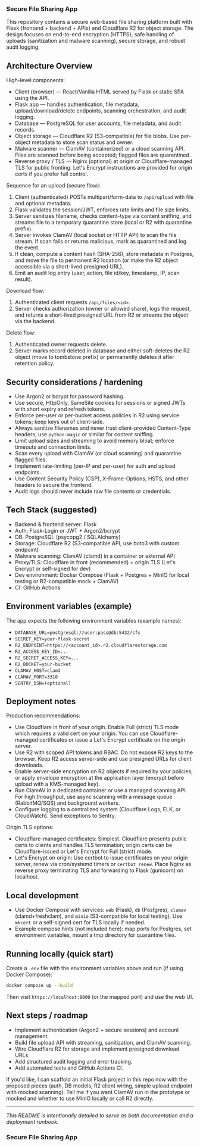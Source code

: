 ### Secure File Sharing App
This repository contains a secure web-based file sharing platform built with Flask (frontend + backend + APIs) and Cloudflare R2 for object storage. The design focuses on end-to-end encryption (HTTPS), safe handling of uploads (sanitization and malware scanning), secure storage, and robust audit logging.

## Architecture Overview

High-level components:

- Client (browser) — React/Vanilla HTML served by Flask or static SPA using the API.
- Flask app — handles authentication, file metadata, upload/download/delete endpoints, scanning orchestration, and audit logging.
- Database — PostgreSQL for user accounts, file metadata, and audit records.
- Object storage — Cloudflare R2 (S3-compatible) for file blobs. Use per-object metadata to store scan status and owner.
- Malware scanner — ClamAV (containerized) or a cloud scanning API. Files are scanned before being accepted; flagged files are quarantined.
- Reverse proxy / TLS — Nginx (optional) at origin or Cloudflare-managed TLS for public fronting. Let's Encrypt instructions are provided for origin certs if you prefer full control.

Sequence for an upload (secure flow):

1. Client (authenticated) POSTs multipart/form-data to `/api/upload` with file and optional metadata.
2. Flask validates the session/JWT, enforces rate limits and file size limits.
3. Server sanitizes filename, checks content-type via content sniffing, and streams file to a temporary quarantine store (local or R2 with quarantine prefix).
4. Server invokes ClamAV (local socket or HTTP API) to scan the file stream. If scan fails or returns malicious, mark as quarantined and log the event.
5. If clean, compute a content hash (SHA-256), store metadata in Postgres, and move the file to permanent R2 location (or make the R2 object accessible via a short-lived presigned URL).
6. Emit an audit log entry (user, action, file id/key, timestamp, IP, scan result).

Download flow:

1. Authenticated client requests `/api/files/<id>`.
2. Server checks authorization (owner or allowed share), logs the request, and returns a short-lived presigned URL from R2 or streams the object via the backend.

Delete flow:

1. Authenticated owner requests delete.
2. Server marks record deleted in database and either soft-deletes the R2 object (move to tombstone prefix) or permanently deletes it after retention policy.

## Security considerations / hardening

- Use Argon2 or bcrypt for password hashing.
- Use secure, HttpOnly, SameSite cookies for sessions or signed JWTs with short expiry and refresh tokens.
- Enforce per-user or per-bucket access policies in R2 using service tokens; keep keys out of client-side.
- Always sanitize filenames and never trust client-provided Content-Type headers; use `python-magic` or similar for content sniffing.
- Limit upload sizes and streaming to avoid memory bloat; enforce timeouts and connection limits.
- Scan every upload with ClamAV (or cloud scanning) and quarantine flagged files.
- Implement rate-limiting (per-IP and per-user) for auth and upload endpoints.
- Use Content Security Policy (CSP), X-Frame-Options, HSTS, and other headers to secure the frontend.
- Audit logs should never include raw file contents or credentials.

## Tech Stack (suggested)

- Backend & frontend server: Flask
- Auth: Flask-Login or JWT + Argon2/bcrypt
- DB: PostgreSQL (psycopg2 / SQLAlchemy)
- Storage: Cloudflare R2 (S3-compatible API, use boto3 with custom endpoint)
- Malware scanning: ClamAV (clamd) in a container or external API
- Proxy/TLS: Cloudflare in front (recommended) + origin TLS (Let's Encrypt or self-signed for dev)
- Dev environment: Docker Compose (Flask + Postgres + MinIO for local testing or R2-compatible mock + ClamAV)
- CI: GitHub Actions

## Environment variables (example)

The app expects the following environment variables (example names):

- `DATABASE_URL=postgresql://user:pass@db:5432/sfs`
- `SECRET_KEY=your-flask-secret`
- `R2_ENDPOINT=https://<account_id>.r2.cloudflarestorage.com`
- `R2_ACCESS_KEY_ID=...`
- `R2_SECRET_ACCESS_KEY=...`
- `R2_BUCKET=your-bucket`
- `CLAMAV_HOST=clamd`
- `CLAMAV_PORT=3310`
- `SENTRY_DSN=(optional)`

## Deployment notes

Production recommendations:

- Use Cloudflare in front of your origin. Enable Full (strict) TLS mode which requires a valid cert on your origin. You can use Cloudflare-managed certificates or issue a Let's Encrypt certificate on the origin server.
- Use R2 with scoped API tokens and RBAC. Do not expose R2 keys to the browser. Keep R2 access server-side and use presigned URLs for client downloads.
- Enable server-side encryption on R2 objects if required by your policies, or apply envelope encryption at the application layer (encrypt before upload with a KMS-managed key).
- Run ClamAV in a dedicated container or use a managed scanning API. For high throughput, use async scanning with a message queue (RabbitMQ/SQS) and background workers.
- Configure logging to a centralized system (Cloudflare Logs, ELK, or CloudWatch). Send exceptions to Sentry.

Origin TLS options:

- Cloudflare-managed certificates: Simplest. Cloudflare presents public certs to clients and handles TLS termination; origin certs can be Cloudflare-issued or Let's Encrypt for Full (strict) mode.
- Let's Encrypt on origin: Use certbot to issue certificates on your origin server, renew via cron/systemd timers or `certbot renew`. Place Nginx as reverse proxy terminating TLS and forwarding to Flask (gunicorn) on localhost.

## Local development

- Use Docker Compose with services: `web` (Flask), `db` (Postgres), `clamav` (clamd+freshclam), and `minio` (S3-compatible for local testing). Use `mkcert` or a self-signed cert for TLS locally if needed.
- Example compose hints (not included here): map ports for Postgres, set environment variables, mount a tmp directory for quarantine files.

## Running locally (quick start)

Create a `.env` file with the environment variables above and run (if using Docker Compose):

```bash
docker compose up --build
```

Then visit `https://localhost:8000` (or the mapped port) and use the web UI.

## Next steps / roadmap

- Implement authentication (Argon2 + secure sessions) and account management.
- Build file upload API with streaming, sanitization, and ClamAV scanning.
- Wire Cloudflare R2 for storage and implement presigned download URLs.
- Add structured audit logging and error tracking.
- Add automated tests and GitHub Actions CI.

If you'd like, I can scaffold an initial Flask project in this repo now with the proposed pieces (auth, DB models, R2 client wiring, simple upload endpoint with mocked scanning). Tell me if you want ClamAV run in the prototype or mocked and whether to use MinIO locally or call R2 directly.

---

*This README is intentionally detailed to serve as both documentation and a deployment runbook.*
### Secure File Sharing App


